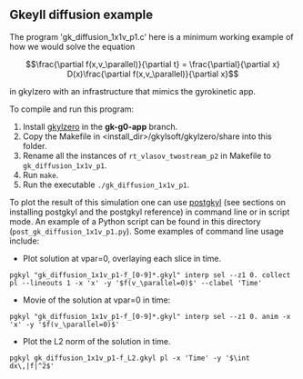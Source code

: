 Gkeyll diffusion example
------------------------

The program 'gk_diffusion_1x1v_p1.c' here is a minimum working example of how we would solve the equation
```math
\frac{\partial f(x,v_\parallel)}{\partial t} = \frac{\partial}{\partial x} D(x)\frac{\partial f(x,v_\parallel)}{\partial x}
```
in gkylzero with an infrastructure that mimics the gyrokinetic app.

To compile and run this program:
1. Install [gkylzero](https://github.com/ammarhakim/gkylzero) in the **gk-g0-app** branch.
2. Copy the Makefile in <install_dir>/gkylsoft/gkylzero/share into this folder.
3. Rename all the instances of `rt_vlasov_twostream_p2` in Makefile to `gk_diffusion_1x1v_p1`.
4. Run `make`.
5. Run the executable `./gk_diffusion_1x1v_p1`.

To plot the result of this simulation one can use [postgkyl](https://gkeyll.readthedocs.io/en/latest/postgkyl/main.html) (see sections on installing postgkyl and the postgkyl reference) in command line or in script mode. An example of a Python script can be found in this directory (`post_gk_diffusion_1x1v_p1.py`). Some examples of command line usage include: 

- Plot solution at vpar=0, overlaying each slice in time.
```
pgkyl "gk_diffusion_1x1v_p1-f_[0-9]*.gkyl" interp sel --z1 0. collect pl --lineouts 1 -x 'x' -y '$f(v_\parallel=0)$' --clabel 'Time'
````

- Movie of the solution at vpar=0 in time:
```
pgkyl "gk_diffusion_1x1v_p1-f_[0-9]*.gkyl" interp sel --z1 0. anim -x 'x' -y '$f(v_\parallel=0)$'
```

- Plot the L2 norm of the solution in time.
```
pgkyl gk_diffusion_1x1v_p1-f_L2.gkyl pl -x 'Time' -y '$\int dx\,|f|^2$'
```
